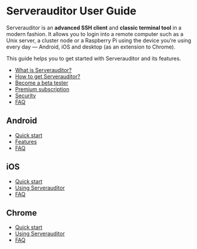 # Serverauditor User Guide

Serverauditor is an **advanced SSH client** and **classic terminal tool** in a modern fashion. It allows you to login into a remote computer such as a Unix server, a cluster node or a Raspberry Pi using the device you’re using every day — Android, iOS and desktop (as an extension to Chrome). 

This guide helps you to get started with Serverauditor and its features. 

* [What is Serverauditor?](general/what_is_serverauditor.md)
* [How to get Serverauditor?](general/what_is_serverauditor.md#how-to-get-serverauditor)
* [Become a beta tester](general/faq//product_and_functionality/beta_tester.md)
* [Premium subscription](general/subscriptions.md)
* [Security](general/security.md)
* [FAQ](faq/)

## Android
* [Quick start](android/quickstart/)
* [Features](android/features/)
* [FAQ](faq/README.md#android-faq)

## iOS
* [Quick start]()
* [Using Serverauditor]()
* [FAQ](faq/README.md#ios-faq)

## Chrome
* [Quick start]()
* [Using Serverauditor]()
* [FAQ](faq/README.md#chrome-faq)

